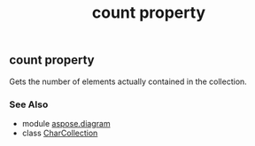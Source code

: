 ﻿---
title: count property
second_title: Aspose.Diagram for Python via .NET API References
description: 
type: docs
weight: 80
url: /python-net/aspose.diagram/charcollection/count/
is_root: false
---

## count property


Gets the number of elements actually contained in the collection.

### See Also
* module [aspose.diagram](../../)
* class [CharCollection](/diagram/python-net/aspose.diagram/charcollection)
